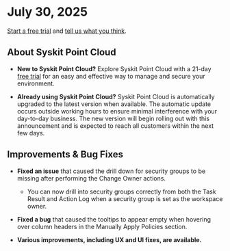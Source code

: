 ﻿---
description: This article lists improvements and bug fixes in the Syskit Point Cloud version 2025.3.102.1
---

# July 30, 2025

[Start a free trial](https://www.syskit.com/products/point/free-trial/) and [tell us what you think](https://www.syskit.com/company/contact-us/).

## About Syskit Point Cloud

* **New to Syskit Point Cloud?** Explore Syskit Point Cloud with a 21-day [free trial](https://www.syskit.com/products/point/free-trial/) for an easy and effective way to manage and secure your environment.

* **Already using Syskit Point Cloud?** Syskit Point Cloud is automatically upgraded to the latest version when available. The automatic update occurs outside working hours to ensure minimal interference with your day-to-day business. The new version will begin rolling out with this announcement and is expected to reach all customers within the next few days.

## Improvements & Bug Fixes 


* **Fixed an issue** that caused the drill down for security groups to be missing after performing the Change Owner actions.
    * You can now drill into security groups correctly from both the Task Result and Action Log when a security group is set as the workspace owner.

* **Fixed a bug** that caused the tooltips to appear empty when hovering over column headers in the Manually Apply Policies section.

* **Various improvements, including UX and UI fixes, are available.**

